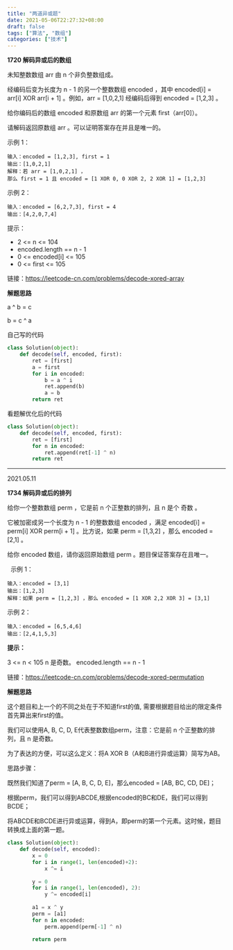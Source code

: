 ```yaml
---
title: "两道异或题"
date: 2021-05-06T22:27:32+08:00
draft: false
tags: ["算法", "数组"]
categories: ["技术"]
---
```


**1720 解码异或后的数组**

未知整数数组 arr 由 n 个非负整数组成。

经编码后变为长度为 n - 1 的另一个整数数组 encoded ，其中 encoded[i] = arr[i] XOR arr[i + 1] 。例如，arr = [1,0,2,1] 经编码后得到 encoded = [1,2,3] 。

给你编码后的数组 encoded 和原数组 arr 的第一个元素 first（arr[0]）。

请解码返回原数组 arr 。可以证明答案存在并且是唯一的。

示例 1：
```
输入：encoded = [1,2,3], first = 1
输出：[1,0,2,1]
解释：若 arr = [1,0,2,1] ，
那么 first = 1 且 encoded = [1 XOR 0, 0 XOR 2, 2 XOR 1] = [1,2,3]
```
示例 2：
```
输入：encoded = [6,2,7,3], first = 4
输出：[4,2,0,7,4]

```
提示：

* 2 <= n <= 104
* encoded.length == n - 1
* 0 <= encoded[i] <= 105
* 0 <= first <= 105

链接：https://leetcode-cn.com/problems/decode-xored-array

**解题思路**

a ^ b = c

b = c ^ a

自己写的代码

```python
class Solution(object):
    def decode(self, encoded, first):
        ret = [first]
        a = first
        for i in encoded:
            b = a ^ i
            ret.append(b)
            a = b
        return ret
```

看题解优化后的代码

```python
class Solution(object):
    def decode(self, encoded, first):
        ret = [first]
        for n in encoded:
            ret.append(ret[-1] ^ n)
        return ret
```

---------

2021.05.11

**1734  解码异或后的排列**

给你一个整数数组 perm ，它是前 n 个正整数的排列，且 n 是个 奇数 。

它被加密成另一个长度为 n - 1 的整数数组 encoded ，满足 encoded[i] = perm[i] XOR perm[i + 1] 。比方说，如果 perm = [1,3,2] ，那么 encoded = [2,1] 。

给你 encoded 数组，请你返回原始数组 perm 。题目保证答案存在且唯一。

 
示例 1：

```
输入：encoded = [3,1]
输出：[1,2,3]
解释：如果 perm = [1,2,3] ，那么 encoded = [1 XOR 2,2 XOR 3] = [3,1]
```

示例 2：

```
输入：encoded = [6,5,4,6]
输出：[2,4,1,5,3]
```

**提示：**

3 <= n < 105
n 是奇数。
encoded.length == n - 1

链接：https://leetcode-cn.com/problems/decode-xored-permutation

**解题思路**

这个题目和上一个的不同之处在于不知道first的值, 需要根据题目给出的限定条件首先算出来first的值。

我们可以使用A, B, C, D, E代表整数数组perm，注意：它是前 n 个正整数的排列，且 n 是奇数。

为了表达的方便，可以这么定义：将A XOR B（A和B进行异或运算）简写为AB。

思路步骤：

既然我们知道了perm = [A, B, C, D, E]，那么encoded = [AB, BC, CD, DE]；

根据perm，我们可以得到ABCDE,根据encoded的BC和DE，我们可以得到BCDE；

将ABCDE和BCDE进行异或运算，得到A，即perm的第一个元素。这时候，题目转换成上面的第一题。

```python
class Solution(object):
    def decode(self, encoded):
        x = 0
        for i in range(1, len(encoded)+2):
            x ^= i
        
        y = 0
        for i in range(1, len(encoded), 2):
            y ^= encoded[i]
        
        a1 = x ^ y
        perm = [a1]
        for n in encoded:
            perm.append(perm[-1] ^ n)

        return perm
```
